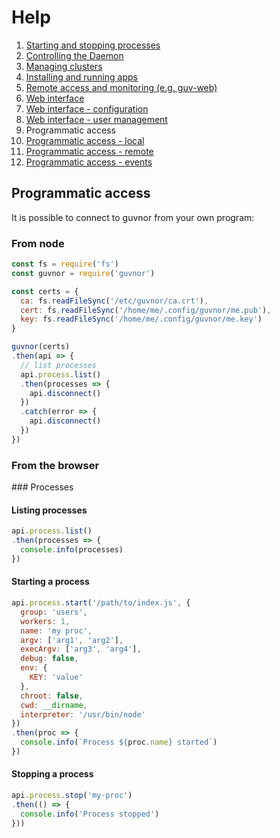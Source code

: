 # Help

1. [Starting and stopping processes](processes.md)
1. [Controlling the Daemon](daemon.md)
1. [Managing clusters](clusters.md)
1. [Installing and running apps](apps.md)
1. [Remote access and monitoring (e.g. guv-web)](remote.md)
1. [Web interface](web.md)
1. [Web interface - configuration](web-config.md)
1. [Web interface - user management](web-users.md)
1. Programmatic access
1. [Programmatic access - local](programmatic-access-local.md)
1. [Programmatic access - remote](programmatic-access-remote.md)
1. [Programmatic access - events](programmatic-access-events.md)

## Programmatic access

It is possible to connect to guvnor from your own program:

### From node

```javascript
const fs = require('fs')
const guvnor = require('guvnor')

const certs = {
  ca: fs.readFileSync('/etc/guvnor/ca.crt'),
  cert: fs.readFileSync('/home/me/.config/guvnor/me.pub'),
  key: fs.readFileSync('/home/me/.config/guvnor/me.key')
}

guvnor(certs)
.then(api => {
  // list processes
  api.process.list()
  .then(processes => {
    api.disconnect()
  })
  .catch(error => {
    api.disconnect()
  })
})
```

### From the browser



### Processes

#### Listing processes

```javascript
api.process.list()
.then(processes => {
  console.info(processes)
})
```

#### Starting a process

```javascript
api.process.start('/path/to/index.js', {
  group: 'users',
  workers: 1,
  name: 'my proc',
  argv: ['arg1', 'arg2'],
  execArgv: ['arg3', 'arg4'],
  debug: false,
  env: {
    KEY: 'value'
  },
  chroot: false,
  cwd: __dirname,
  interpreter: '/usr/bin/node'
})
.then(proc => {
  console.info(`Process ${proc.name} started`)
})
```

#### Stopping a process

```javascript
api.process.stop('my-proc')
.then(() => {
  console.info('Process stopped')
}))
```
